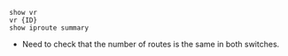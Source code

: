 ```
show vr
vr {ID}
show iproute summary
```

- Need to check that the number of routes is the same in both switches.